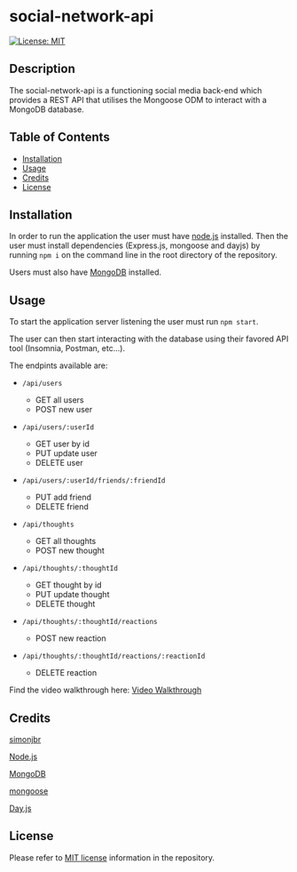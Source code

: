 # social-network-api

[![License: MIT](https://shields.io/badge/License-MIT-yellow.svg)](https://opensource.org/licenses/MIT)

## Description

The social-network-api is a functioning social media back-end which provides a REST API that utilises the Mongoose ODM to interact with a MongoDB database.

## Table of Contents

- [Installation](#installation)
- [Usage](#usage)
- [Credits](#credits)
- [License](#license)

## Installation

In order to run the application the user must have [node.js](https://nodejs.org/en/download/current) installed. Then the user must install dependencies (Express.js, mongoose and dayjs) by running `npm i` on the command line in the root directory of the repository.

Users must also have [MongoDB](https://www.mongodb.com/try/download/community) installed.

## Usage

To start the application server listening the user must run `npm start`.

The user can then start interacting with the database using their favored API tool (Insomnia, Postman, etc...).

The endpints available are:
- `/api/users`
	- GET all users
	- POST new user
- `/api/users/:userId`
	- GET user by id
	- PUT update user
	- DELETE user
- `/api/users/:userId/friends/:friendId`
	- PUT add friend
	- DELETE friend

- `/api/thoughts`
	- GET all thoughts
	- POST new thought
- `/api/thoughts/:thoughtId`
	- GET thought by id
	- PUT update thought
	- DELETE thought
- `/api/thoughts/:thoughtId/reactions`
	- POST new reaction
- `/api/thoughts/:thoughtId/reactions/:reactionId`
	- DELETE reaction

Find the video walkthrough here:
[Video Walkthrough](https://drive.google.com/XXXX)

## Credits

[simonjbr](https://github.com/simonjbr)

[Node.js](https://nodejs.org/en)

[MongoDB](https://www.mongodb.com)

[mongoose](https://mongoosejs.com/)

[Day.js](https://day.js.org/)

## License

Please refer to [MIT license](./LICENSE) information in the repository.